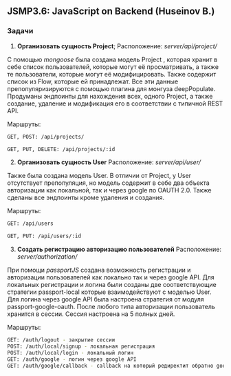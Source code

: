 ## JSMP3.6: JavaScript on Backend (Huseinov B.)
### Задачи
 1. __Организовать сущность Project__;
Расположение: *server/api/project/*

С помощью *mongoose* была создана модель Project , которая хранит в себе список пользователей, которые могут её просматривать, а также те пользователи, которые могут её модифицировать. Также содержит список из Flow, которые ей принадлежат. Все эти данные препопуляризируются с помощью плагина для монгуза deepPopulate. Продуманы эндпоинты для нахождения всех, одного Project, а также создание, удаление и модификация его в соответствии с типичной REST API.

Маршруты:

```sh
GET, POST: /api/projects/

GET, PUT, DELETE: /api/projects/:id
```

 2. **Организовать сущность User**
Расположение: *server/api/user/*

Также была создана модель User. В отличии от Project, у User отсутствует препопуляция, но модель содержит в себе два объекта авторизации как локальной, так и через google по OAUTH 2.0. Также сделаны все эндпоинты кроме удаления и создания.

Маршруты:

```sh
GET: /api/users

GET, PUT: /api/users/:id
```

 3. **Создать регистрацию авторизацию пользователей**
Расположение: *server/authorization/*

При помощи *passportJS* создана возможность регистрации и авторизации пользователей как локально так и через google API. Для локальных регистрации и логина были созданы две соответствующие стратегии passport-local которые взаимодействуют с моделью User. Для логина через google API была настроена стратегия от модуля passport-google-oauth.
После любого типа авторизации пользователь хранится в сессии. Сессия настроена на 5 полных дней.

Маршруты:

```sh
GET: /auth/logout - закрытие сессии
POST: /auth/local/signup - локальная регистрация
POST: /auth/local/login - локальный логин
GET: /auth/google - логин через google API
GET: /auth/google/callback - callback на который редиректит обратно google API после попытки логина
```